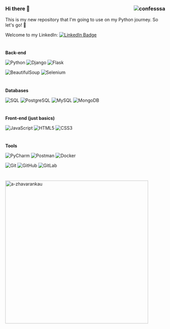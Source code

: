 ### Hi there 👋 <img src="https://komarev.com/ghpvc/?username=a-zhavarankau&label=Profile%20views&color=0e75b6&style=flat" alt="confesssa" align="right"> 

This is my new repository that I'm going to use on my Python journey.
So let's go! :rocket:

Welcome to my LinkedIn: <a href="https://www.linkedin.com/in/aliaksandr-zhavarankau/">
  <img src="https://img.shields.io/badge/LinkedIn-blue?style=for-the-badge&logo=linkedin&logoColor=white" alt="LinkedIn Badge"/>   
</a>

#
**Back-end**

![Python](https://img.shields.io/badge/python-3670A0?style=for-the-badge&logo=python&logoColor=ffdd54) 
![Django](https://img.shields.io/badge/django-%23092E20.svg?style=for-the-badge&logo=django&logoColor=white)
![Flask](https://img.shields.io/badge/flask-%23000.svg?style=for-the-badge&logo=flask&logoColor=white) 

![BeautifulSoup](https://img.shields.io/badge/Beautiful%20Soup-grey?style=for-the-badge&logo=beautifulsoup&logoColor=black)
![Selenium](https://img.shields.io/badge/-selenium-%43B02A?style=for-the-badge&logo=selenium&logoColor=white)
#
**Databases**

![SQL](https://img.shields.io/badge/sql-orange?style=for-the-badge&logo=sql&logoColor=white)
![PostgreSQL](https://img.shields.io/badge/mysql-%2300f.svg?style=for-the-badge&logo=mysql&logoColor=white)
![MySQL](https://img.shields.io/badge/mysql-%2300f.svg?style=for-the-badge&logo=mysql&logoColor=white)
![MongoDB](https://img.shields.io/badge/MongoDB-%23323330.svg?style=for-the-badge&logo=MongoDB&logoColor=green)
#
**Front-end (just basics)**

![JavaScript](https://img.shields.io/badge/javascript-%23323330.svg?style=for-the-badge&logo=javascript&logoColor=%23F7DF1E)
![HTML5](https://img.shields.io/badge/html5-%23E34F26.svg?style=for-the-badge&logo=html5&logoColor=white)
![CSS3](https://img.shields.io/badge/css3-%231572B6.svg?style=for-the-badge&logo=css3&logoColor=white)
#
**Tools**

![PyCharm](https://img.shields.io/badge/pycharm-green?style=for-the-badge&logo=pycharm&logoColor=white")
![Postman](https://img.shields.io/badge/Postman-FF6C37?style=for-the-badge&logo=postman&logoColor=white)
![Docker](https://img.shields.io/badge/docker-%230db7ed.svg?style=for-the-badge&logo=docker&logoColor=white)

![Git](https://img.shields.io/badge/git-%23F05033.svg?style=for-the-badge&logo=git&logoColor=white)
![GitHub](https://img.shields.io/badge/github-%23121011.svg?style=for-the-badge&logo=github&logoColor=white)
![GitLab](https://img.shields.io/badge/gitlab-%23181717.svg?style=for-the-badge&logo=gitlab&logoColor=white)

#

<p align="left"><img src="https://github-readme-stats.vercel.app/api?username=a-zhavarankau&theme=dracula&show_icons=true" alt="a-zhavarankau" width="450">
<!-- <img src="http://github-readme-streak-stats.herokuapp.com?user=a-zhavarankau&theme=dracula&hide_border=false" alt ="a-zhavarankau" width="400"> -->
</p>
